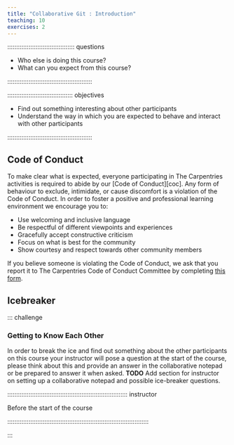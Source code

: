 ```yaml
---
title: "Collaborative Git : Introduction"
teaching: 10
exercises: 2
---
```


:::::::::::::::::::::::::::::::::::::: questions

- Who else is doing this course?
- What can you expect from this course?

::::::::::::::::::::::::::::::::::::::::::::::::

::::::::::::::::::::::::::::::::::::: objectives

- Find out something interesting about other participants
- Understand the way in which you are expected to behave and interact with other participants

::::::::::::::::::::::::::::::::::::::::::::::::

## Code of Conduct

To make clear what is expected, everyone participating in The Carpentries activities is required to abide by our
[Code of Conduct][coc]. Any form of behaviour to exclude, intimidate, or cause discomfort is a violation of the Code of
Conduct. In order to foster a positive and professional learning environment we encourage you to:

- Use welcoming and inclusive language
- Be respectful of different viewpoints and experiences
- Gracefully accept constructive criticism
- Focus on what is best for the community
- Show courtesy and respect towards other community members

If you believe someone is violating the Code of Conduct,
we ask that you report it to The Carpentries Code of Conduct Committee
by completing [this form](https://goo.gl/forms/KoUfO53Za3apOuOK2).

## Icebreaker

::: challenge

### Getting to Know Each Other

In order to break the ice and find out something about the other participants on this course your instructor will pose a
question at the start of the course, please think about this and provide an answer in the collaborative notepad or be
prepared to answer it when asked. **TODO** Add section for instructor on setting up a collaborative notepad and possible
ice-breaker questions.

:::::::::::::::::::::::::::::::::::::::::::::::::::::::::::::::::::: instructor

Before the start of the course

::::::::::::::::::::::::::::::::::::::::::::::::::::::::::::::::::::::::::::::::

:::
